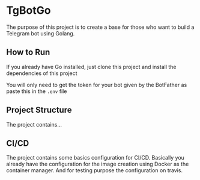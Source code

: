 # TgBotGo

The purpose of this project is to create a base for those who want to build a Telegram bot using Golang.


## How to Run

If you already have Go installed, just clone this project and install the dependencies of this project

You will only need to get the token for your bot given by the BotFather as paste this in the `.env` file


## Project Structure

The project contains...


## CI/CD

The project contains some basics configuration for CI/CD. Basically you already have the configuration for the image creation using Docker as the container manager. And for testing purpose the configuration on travis.